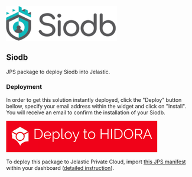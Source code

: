 <img src="images/siodb-logo.png" width="300" alt="Siodb Database Replication"/>

## Siodb

JPS package to deploy Siodb into Jelastic.

### Deployment

In order to get this solution instantly deployed, click the "Deploy" button bellow, specify your email address within the widget and click on "Install". 
You will receive an email to confirm the installation of your Siodb.

[![Deploy to Hidora](images/deploy-to-hidora.png)](https://jelastic.com/install-application/?manifest=https://github.com/siodb/siodb-jelastic/raw/master/manifest.yaml) <!-- .element height="50%" width="50%" -->

To deploy this package to Jelastic Private Cloud, import [this JPS manifest](manifest.yaml) within your dashboard ([detailed instruction](https://docs.jelastic.com/environment-import)).

